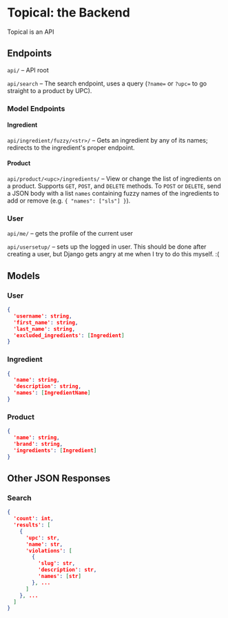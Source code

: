 # Topical: the Backend

Topical is an API

## Endpoints

`api/` – API root

`api/search` – The search endpoint, uses a query (`?name=` or `?upc=` to go straight to a product by UPC).

### Model Endpoints

#### Ingredient

`api/ingredient/fuzzy/<str>/` – Gets an ingredient by any of its names; redirects to the ingredient's proper endpoint.

#### Product

`api/product/<upc>/ingredients/` – View or change the list of ingredients on a product. Supports `GET`, `POST`, and `DELETE` methods. To `POST` or `DELETE`, send a JSON body with a list `names` containing fuzzy names of the ingredients to add or remove (e.g. `{ "names": ["sls"] }`).

### User

`api/me/` – gets the profile of the current user

`api/usersetup/` – sets up the logged in user. This should be done after creating a user, but Django gets angry at me when I try to do this myself. :(

## Models

### User

```json
{
  'username': string,
  'first_name': string,
  'last_name': string,
  'excluded_ingredients': [Ingredient]
}
```

### Ingredient

```json
{
  'name': string,
  'description': string,
  'names': [IngredientName]
}
```

### Product

```json
{
  'name': string,
  'brand': string,
  'ingredients': [Ingredient]
}
```

## Other JSON Responses

### Search

```json
{
  'count': int,
  'results': [
    {
      'upc': str,
      'name': str,
      'violations': [
        {
          'slug': str,
          'description': str,
          'names': [str]
        }, ...
      ]
    }, ...
  ]
}
```

